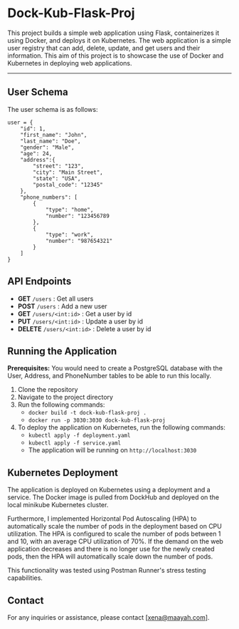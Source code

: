 # Dock-Kub-Flask-Proj
This project builds a simple web application using Flask, containerizes it using Docker, and deploys it on Kubernetes. 
The web application is a simple user registry that can add, delete, update, and get users and their information.
This aim of this project is to showcase the use of Docker and Kubernetes in deploying web applications. 

___

## User Schema
The user schema is as follows: 
```
user = {
    "id": 1, 
    "first_name": "John", 
    "last_name": "Doe", 
    "gender": "Male",
    "age": 24,
    "address":{
        "street": "123",
        "city": "Main Street",
        "state": "USA",
        "postal_code": "12345"
    },
    "phone_numbers": [
        {
            "type": "home",
            "number": "123456789
        }, 
        {
            "type": "work",
            "number": "987654321"
        }
    ]
}
```

## API Endpoints
- **GET** `/users` : Get all users
- **POST** `/users` : Add a new user
- **GET** `/users/<int:id>` : Get a user by id
- **PUT** `/users/<int:id>` : Update a user by id
- **DELETE** `/users/<int:id>` : Delete a user by id

## Running the Application
**Prerequisites:** You would need to create a PostgreSQL database with the User, Address, and PhoneNumber tables to be 
able to run this locally. 
1. Clone the repository
2. Navigate to the project directory
3. Run the following commands:
    - `docker build -t dock-kub-flask-proj .`
    - `docker run -p 3030:3030 dock-kub-flask-proj`
4. To deploy the application on Kubernetes, run the following commands:
    - `kubectl apply -f deployment.yaml`
    - `kubectl apply -f service.yaml`
    - The application will be running on `http://localhost:3030`

## Kubernetes Deployment 
The application is deployed on Kubernetes using a deployment and a service. The Docker image is pulled from DockHub and 
deployed on the local minikube Kubernetes cluster.

Furthermore, I implemented Horizontal Pod Autoscaling (HPA) to automatically scale the number of pods in the deployment
based on CPU utilization. The HPA is configured to scale the number of pods between 1 and 10, with an average CPU 
utilization of 70%. If the demand on the web application decreases and there is no longer use for the newly created
pods, then the HPA will automatically scale down the number of pods. 

This functionality was tested using Postman Runner's stress testing capabilities. 


## Contact

For any inquiries or assistance, please contact [xena@maayah.com].
